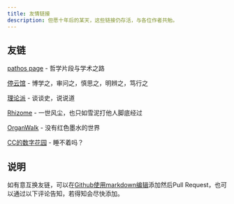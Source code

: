 ```yaml
---
title: 友情链接
description: 但愿十年后的某天，这些链接仍存活，与各位作者共勉。
---
```


## 友链

[pathos page](https://pathos.page/) - 哲学片段与学术之路

[停云馆](https://blog.yizhou.ac.cn/) - 博学之，审问之，慎思之，明辨之，笃行之

[理论派](https://sliun.com/) - 谈谈史，说说道

[Rhizome](https://dongrentianyu.github.io/rhizome/) - 一世风尘，也只如雪泥打他人脚底经过

[OrganWalk](https://organwalk.ink/) - 没有红色墨水的世界

[CC的数字花园](https://cyrus19.cc/) - 睡不着吗？

## 说明

如有意互换友链，可以在[Github使用markdown编辑](https://github.com/moreanlog/prologue.dev/edit/master/data/content/pages/links.md)添加然后Pull Request，也可以通过以下评论告知，若得知会尽快添加。
